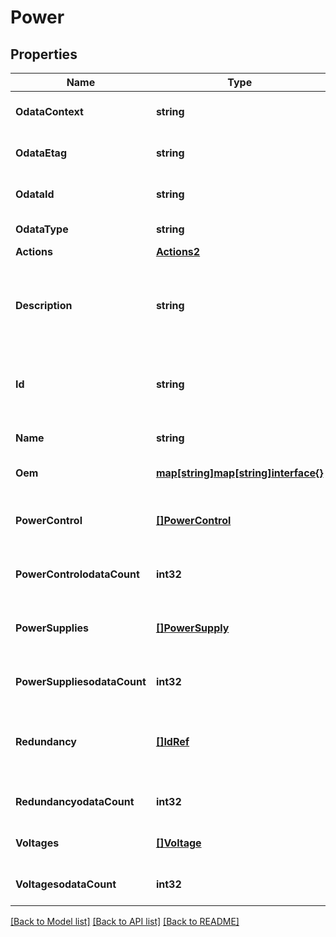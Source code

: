 # Power

## Properties
Name | Type | Description | Notes
------------ | ------------- | ------------- | -------------
**OdataContext** | **string** | The OData description of a payload. | [optional] 
**OdataEtag** | **string** | The current ETag of the resource. | [optional] 
**OdataId** | **string** | The unique identifier for a resource. | 
**OdataType** | **string** | The type of a resource. | 
**Actions** | [**Actions2**](Actions_2.md) |  | [optional] 
**Description** | **string** | Provides a description of this resource and is used for commonality  in the schema definitions. | [optional] 
**Id** | **string** | Uniquely identifies the resource within the collection of like resources. | 
**Name** | **string** | The name of the resource or array element. | 
**Oem** | [**map[string]map[string]interface{}**](map[string]interface{}.md) | Oem extension object. | [optional] 
**PowerControl** | [**[]PowerControl**](PowerControl.md) | This is the definition for power control function (power reading/limiting). | [optional] 
**PowerControlodataCount** | **int32** | The number of items in a collection. | [optional] 
**PowerSupplies** | [**[]PowerSupply**](PowerSupply.md) | Details of the power supplies associated with this system or device. | [optional] 
**PowerSuppliesodataCount** | **int32** | The number of items in a collection. | [optional] 
**Redundancy** | [**[]IdRef**](idRef.md) | Redundancy information for the power subsystem of this system or device. | [optional] 
**RedundancyodataCount** | **int32** | The number of items in a collection. | [optional] 
**Voltages** | [**[]Voltage**](Voltage.md) | This is the definition for voltage sensors. | [optional] 
**VoltagesodataCount** | **int32** | The number of items in a collection. | [optional] 

[[Back to Model list]](../README.md#documentation-for-models) [[Back to API list]](../README.md#documentation-for-api-endpoints) [[Back to README]](../README.md)



